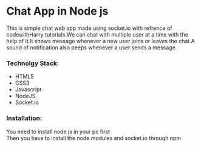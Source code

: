 <h1> Chat App in Node js </h1>
<p>This is simple chat web app made using socket.io with refrence of codewithHarry tutorials.We can chat with multiple user at a time with the help of it.It shows message whenever a new user joins or leaves the chat.A sound of notification also peeps whenever a user sends a message.</p>
<h3>Technolgy Stack:</h3>
<ul>
<li>HTML5</li>
<li>CSS3</li>
<li>Javascript</li>
<li>NodeJS</li>
<li>Socket.io</li>
</ul>
<h3>Installation:</h3>
<p>You need to install node js in your pc first<br>
Then you have to install the node modules and socket.io through npm<br>
</p>
